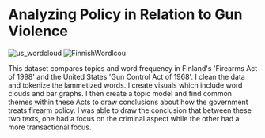 # Analyzing Policy in Relation to Gun Violence

![us_wordcloud](https://user-images.githubusercontent.com/90016387/176520152-e4be73db-2690-44f4-b801-c4044ba22158.png)
![FinnishWordlcou](https://user-images.githubusercontent.com/90016387/176520164-22829cdd-7bac-4a8e-8da5-e9ff87acc05f.png)

This dataset compares topics and word frequency in Finland's 'Firearms Act of 1998' and the United States 'Gun Control Act of 1968'. I clean the data and tokenize the lammetized words. I create visuals which include word clouds and bar graphs. I then create a topic model and find common themes within these Acts to draw conclusions about how the government treats firearm policy. I was able to draw the conclusion that between these two texts, one had a focus on the criminal aspect while the other had a more transactional focus.
